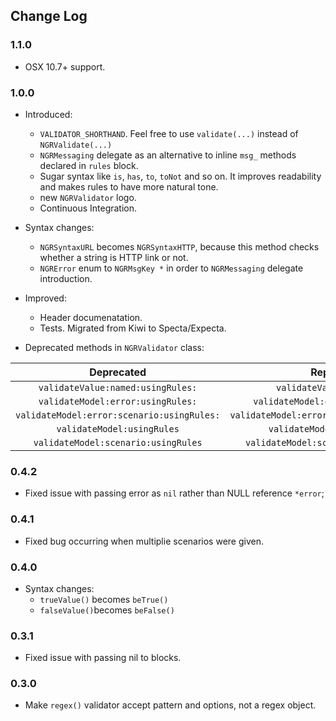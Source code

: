 ## Change Log

### 1.1.0
- OSX 10.7+ support. 

### 1.0.0

- Introduced: 
	- `VALIDATOR_SHORTHAND`. Feel free to use `validate(...)` instead of `NGRValidate(...)`
	- `NGRMessaging` delegate as an alternative to inline `msg_` methods declared in `rules` block.
	- Sugar syntax like `is`, `has`, `to`, `toNot` and so on. It improves readability and makes rules to have more natural tone.
	- new `NGRValidator` logo.
	- Continuous Integration.

- Syntax changes: 
	- `NGRSyntaxURL` becomes `NGRSyntaxHTTP`, because this method checks whether a string is HTTP link or not.	
	- `NGRError` enum to `NGRMsgKey *` in order to `NGRMessaging` delegate introduction.

- Improved:
	- Header documenatation.
	- Tests. Migrated from Kiwi to Specta/Expecta.

- Deprecated methods in `NGRValidator` class:

|Deprecated | Replacement |
|:--------------------:|:---------------------------:|
|`validateValue:named:usingRules:`| `validateValue:named:rules:` |
|`validateModel:error:usingRules:`| `validateModel:error:delegate:rules:`|
|`validateModel:error:scenario:usingRules:`|`validateModel:error:scenario:delegate:rules:`|
|`validateModel:usingRules`|`validateModel:delegate:rules:`|
|`validateModel:scenario:usingRules`|`validateModel:scenario:delegate:rules:`|

### 0.4.2

- Fixed issue with passing error as `nil` rather than NULL reference `*error`;

### 0.4.1

- Fixed bug occurring when multiplie scenarios were given.

### 0.4.0

- Syntax changes: 
	- `trueValue()` becomes `beTrue()` 
	- `falseValue()`becomes `beFalse()`

### 0.3.1

- Fixed issue with passing nil to blocks.


### 0.3.0

- Make `regex()` validator accept pattern and options, not a regex object.